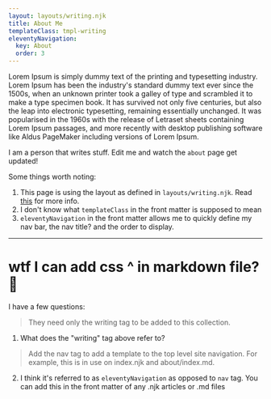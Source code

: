 ```yaml
---
layout: layouts/writing.njk
title: About Me
templateClass: tmpl-writing
eleventyNavigation:
  key: About
  order: 3
---
```


Lorem Ipsum is simply dummy text of the printing and typesetting industry. Lorem Ipsum has been the industry's standard dummy text ever since the 1500s, when an unknown printer took a galley of type and scrambled it to make a type specimen book. It has survived not only five centuries, but also the leap into electronic typesetting, remaining essentially unchanged. It was popularised in the 1960s with the release of Letraset sheets containing Lorem Ipsum passages, and more recently with desktop publishing software like Aldus PageMaker including versions of Lorem Ipsum.

I am a person that writes stuff. Edit me and watch the `about` page get updated!

Some things worth noting:

1. This page is using the layout as defined in `layouts/writing.njk`. Read [this](https://www.11ty.dev/docs/layouts/) for more info.
2. I don't know what `templateClass` in the front matter is supposed to mean
3. `eleventyNavigation` in the front matter allows me to quickly define my nav bar, the nav title? and the order to display.

<hr>
<h1>wtf I can add css ^ in markdown file? 🤯</h1> 

I have a few questions:

>  They need only the writing tag to be added to this collection.
1. What does the "writing" tag above refer to? 

> Add the nav tag to add a template to the top level site navigation. For example, this is in use on index.njk and about/index.md.
2. I think it's referred to as `eleventyNavigation` as opposed to `nav` tag. You can add this in the front matter of any .njk articles or .md files